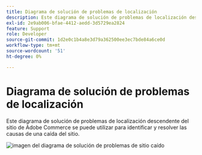 ```yaml
---
title: Diagrama de solución de problemas de localización
description: Este diagrama de solución de problemas de localización descendente del sitio de Adobe Commerce se puede utilizar para identificar y resolver las causas de una caída del sitio.
exl-id: 2e9ab006-bfae-4412-aedd-3d5729ea2824
feature: Support
role: Developer
source-git-commit: 1d2e0c1b4a8e3d79a362500ee3ec7bde84a6ce0d
workflow-type: tm+mt
source-wordcount: '51'
ht-degree: 0%

---
```


# Diagrama de solución de problemas de localización

Este diagrama de solución de problemas de localización descendente del sitio de Adobe Commerce se puede utilizar para identificar y resolver las causas de una caída del sitio.

![imagen del diagrama de solución de problemas de sitio caído](assets/updated_site_down_1.jpeg)
